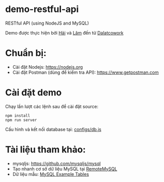# demo-restful-api
RESTful API (using NodeJS and MySQL)

Demo được thực hiện bởi [Hải](https://github.com/haihndalatcowork) và [Lâm](https://github.com/lamthndalatcowork) đến từ [Dalatcowork](https://dalatcowork.com/) 

# Chuẩn bị:
* Cài đặt Nodejs: https://nodejs.org
* Cài đặt Postman (dùng để kiểm tra API): https://www.getpostman.com
# Cài đặt demo
Chạy lần lượt các lệnh sau để cài đặt source:
```
npm install
npm run server
```
Cấu hình và kết nối database tại: [configs/db.js](configs/db.js)
# Tài liệu tham khảo:
* mysqljs: https://github.com/mysqljs/mysql
* Tạo nhanh cơ sở dữ liệu MySQL tại [RemoteMySQL](https://remotemysql.com)
* Dữ liệu mẫu: [MySQL Example Tables](https://www.phpknowhow.com/extra/mysql-example-tables/)

